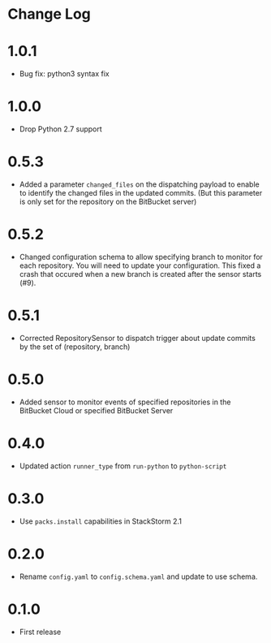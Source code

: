 # Change Log

# 1.0.1

* Bug fix: python3 syntax fix

# 1.0.0

* Drop Python 2.7 support

# 0.5.3

- Added a parameter `changed_files` on the dispatching payload to enable to identify the changed files in the updated commits.
  (But this parameter is only set for the repository on the BitBucket server)

# 0.5.2

- Changed configuration schema to allow specifying branch to monitor for each repository. You will need to update your configuration.
  This fixed a crash that occured when a new branch is created after the sensor starts (#9).

# 0.5.1

- Corrected RepositorySensor to dispatch trigger about update commits by the set of (repository, branch)

# 0.5.0

- Added sensor to monitor events of specified repositories in the BitBucket Cloud or specified BitBucket Server

# 0.4.0

- Updated action `runner_type` from `run-python` to `python-script`

# 0.3.0

- Use `packs.install` capabilities in StackStorm 2.1

# 0.2.0

- Rename `config.yaml` to `config.schema.yaml` and update to use schema.

# 0.1.0

- First release
